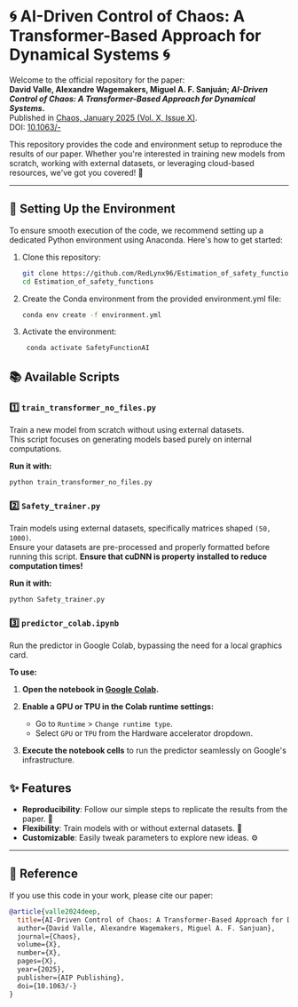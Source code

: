 # 🌀 AI-Driven Control of Chaos: A Transformer-Based Approach for Dynamical Systems 🌀

Welcome to the official repository for the paper:  
**David Valle, Alexandre Wagemakers, Miguel A. F. Sanjuán; *AI-Driven Control of Chaos: A Transformer-Based Approach for Dynamical Systems*.**  
Published in [Chaos, January 2025 (Vol. X, Issue X)](https://doi.org-).  
DOI: [10.1063/-](https://doi.org/10.1063/-)

This repository provides the code and environment setup to reproduce the results of our paper. Whether you're interested in training new models from scratch, working with external datasets, or leveraging cloud-based resources, we've got you covered! 🚀

---

## 🔧 Setting Up the Environment

To ensure smooth execution of the code, we recommend setting up a dedicated Python environment using Anaconda. Here's how to get started:

1. Clone this repository:
   ```bash
   git clone https://github.com/RedLynx96/Estimation_of_safety_functions.git
   cd Estimation_of_safety_functions
   ```

2. Create the Conda environment from the provided environment.yml file:
   ```bash
   conda env create -f environment.yml
   ```

3. Activate the environment:
   ```bash
    conda activate SafetyFunctionAI
   ```

## 📚 Available Scripts

### 1️⃣ **`train_transformer_no_files.py`**
Train a new model from scratch without using external datasets.  
This script focuses on generating models based purely on internal computations.

**Run it with:**
   ```bash
   python train_transformer_no_files.py
   ```


### 2️⃣ **`Safety_trainer.py`**
Train models using external datasets, specifically matrices shaped `(50, 1000)`.  
Ensure your datasets are pre-processed and properly formatted before running this script.
**Ensure that cuDNN is property installed to reduce computation times!**

**Run it with:**
   ```bash
   python Safety_trainer.py
   ```

### 3️⃣ **`predictor_colab.ipynb`**
Run the predictor in Google Colab, bypassing the need for a local graphics card.

**To use:**

1. **Open the notebook in [Google Colab](https://colab.research.google.com/).**

2. **Enable a GPU or TPU in the Colab runtime settings:**
   - Go to `Runtime` > `Change runtime type`.
   - Select `GPU` or `TPU` from the Hardware accelerator dropdown.

3. **Execute the notebook cells** to run the predictor seamlessly on Google's infrastructure.



## ✨ Features

- **Reproducibility**: Follow our simple steps to replicate the results from the paper. 🔄
- **Flexibility**: Train models with or without external datasets. 🧠
- **Customizable**: Easily tweak parameters to explore new ideas. ⚙️

---

## 📜 Reference

If you use this code in your work, please cite our paper:

```bibtex
@article{valle2024deep,
  title={AI-Driven Control of Chaos: A Transformer-Based Approach for Dynamical Systems,
  author={David Valle, Alexandre Wagemakers, Miguel A. F. Sanjuan},
  journal={Chaos},
  volume={X},
  number={X},
  pages={X},
  year={2025},
  publisher={AIP Publishing},
  doi={10.1063/-}
}
